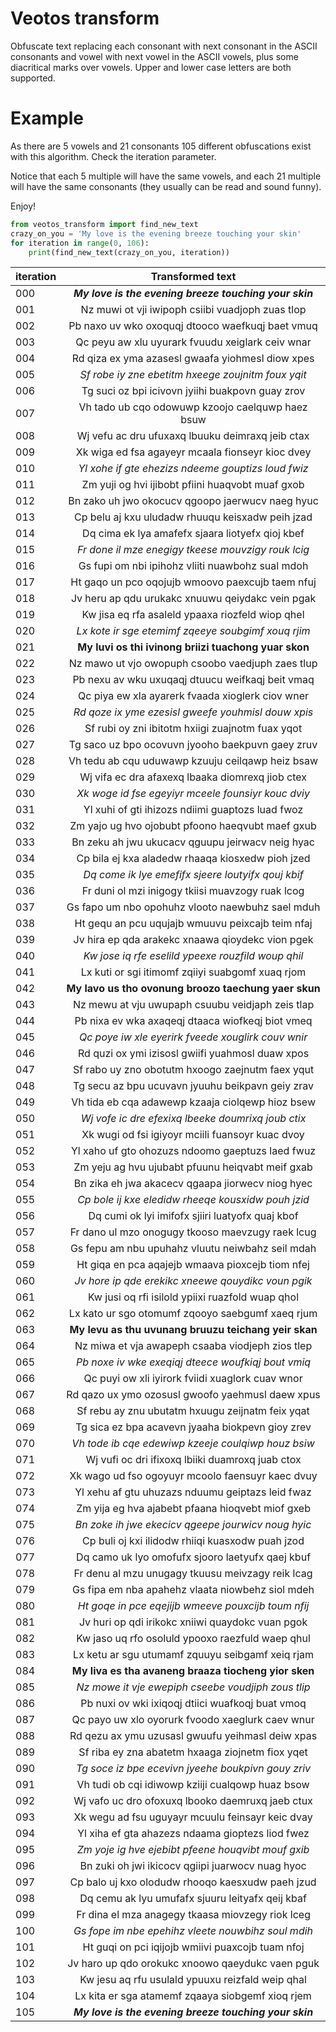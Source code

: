 # Veotos transform
Obfuscate text replacing each consonant with next consonant in the ASCII consonants and vowel with next vowel in the ASCII vowels,
plus some diacritical marks over vowels. 
Upper and lower case letters are both supported.

# Example
As there are 5 vowels and 21 consonants 105 different obfuscations exist with this algorithm. Check the iteration parameter.

Notice that each 5 multiple will have the same vowels, and each 21 multiple will have the same consonants (they usually can be read and
sound funny).

Enjoy!

```python
from veotos_transform import find_new_text
crazy_on_you = 'My love is the evening breeze touching your skin'
for iteration in range(0, 106):
    print(find_new_text(crazy_on_you, iteration))
```

|iteration|  Transformed text                                    |
|:------- |  :------------------------------------------------:  |
|000      |**_My love is the evening breeze touching your skin_**|
|001      |   Nz muwi ot vji iwipoph csiibi vuadjoph zuas tlop   |
|002      |   Pb naxo uv wko oxoquqj dtooco waefkuqj baet vmuq   |
|003      |   Qc peyu aw xlu uyurark fvuudu xeiglark ceiv wnar   |
|004      |   Rd qiza ex yma azasesl gwaafa yiohmesl diow xpes   |
|005      |  _Sf robe iy zne ebetitm hxeege zoujnitm foux yqit_  |
|006      |   Tg suci oz bpi icivovn jyiihi buakpovn guay zrov   |
|007      |   Vh tado ub cqo odowuwp kzoojo caelquwp haez bsuw   |
|008      |   Wj vefu ac dru ufuxaxq lbuuku deimraxq jeib ctax   |
|009      |   Xk wiga ed fsa agayeyr mcaala fionseyr kioc dvey   |
|010      |  _Yl xohe if gte ehezizs ndeeme gouptizs loud fwiz_  |
|011      |   Zm yuji og hvi ijibobt pfiini huaqvobt muaf gxob   |
|012      |   Bn zako uh jwo okocucv qgoopo jaerwucv naeg hyuc   |
|013      |   Cp belu aj kxu uludadw rhuuqu keisxadw peih jzad   |
|014      |   Dq cima ek lya amafefx sjaara liotyefx qioj kbef   |
|015      |  _Fr done il mze enegigy tkeese mouvzigy rouk lcig_  |
|016      |   Gs fupi om nbi ipihohz vliiti nuawbohz sual mdoh   |
|017      |   Ht gaqo un pco oqojujb wmoovo paexcujb taem nfuj   |
|018      |   Jv heru ap qdu urukakc xnuuwu qeiydakc vein pgak   |
|019      |   Kw jisa eq rfa asaleld ypaaxa riozfeld wiop qhel   |
|020      |  _Lx kote ir sge etemimf zqeeye soubgimf xouq rjim_  |
|021      | **My luvi os thi ivinong briizi tuachong yuar skon** |
|022      |   Nz mawo ut vjo owopuph csoobo vaedjuph zaes tlup   |
|023      |   Pb nexu av wku uxuqaqj dtuucu weifkaqj beit vmaq   |
|024      |   Qc piya ew xla ayarerk fvaada xioglerk ciov wner   |
|025      |  _Rd qoze ix yme ezesisl gweefe youhmisl douw xpis_  |
|026      |   Sf rubi oy zni ibitotm hxiigi zuajnotm fuax yqot   |
|027      |   Tg saco uz bpo ocovuvn jyooho baekpuvn gaey zruv   |
|028      |   Vh tedu ab cqu uduwawp kzuuju ceilqawp heiz bsaw   |
|029      |   Wj vifa ec dra afaxexq lbaaka diomrexq jiob ctex   |
|030      |  _Xk woge id fse egeyiyr mceele founsiyr kouc dviy_  |
|031      |   Yl xuhi of gti ihizozs ndiimi guaptozs luad fwoz   |
|032      |   Zm yajo ug hvo ojobubt pfoono haeqvubt maef gxub   |
|033      |   Bn zeku ah jwu ukucacv qguupu jeirwacv neig hyac   |
|034      |   Cp bila ej kxa aladedw rhaaqa kiosxedw pioh jzed   |
|035      |  _Dq come ik lye emefifx sjeere loutyifx qouj kbif_  |
|036      |   Fr duni ol mzi inigogy tkiisi muavzogy ruak lcog   |
|037      |   Gs fapo um nbo opohuhz vlooto naewbuhz sael mduh   |
|038      |   Ht gequ an pcu uqujajb wmuuvu peixcajb teim nfaj   |
|039      |   Jv hira ep qda arakekc xnaawa qioydekc vion pgek   |
|040      |  _Kw jose iq rfe eselild ypeexe rouzfild woup qhil_  |
|041      |   Lx kuti or sgi itimomf zqiiyi suabgomf xuaq rjom   |
|042      | **My lavo us tho ovonung broozo taechung yaer skun** |
|043      |   Nz mewu at vju uwupaph csuubu veidjaph zeis tlap   |
|044      |   Pb nixa ev wka axaqeqj dtaaca wiofkeqj biot vmeq   |
|045      |  _Qc poye iw xle eyerirk fveede xouglirk couv wnir_  |
|046      |   Rd quzi ox ymi izisosl gwiifi yuahmosl duaw xpos   |
|047      |   Sf rabo uy zno obotutm hxoogo zaejnutm faex yqut   |
|048      |   Tg secu az bpu ucuvavn jyuuhu beikpavn geiy zrav   |
|049      |   Vh tida eb cqa adawewp kzaaja ciolqewp hioz bsew   |
|050      |  _Wj vofe ic dre efexixq lbeeke doumrixq joub ctix_  |
|051      |   Xk wugi od fsi igiyoyr mciili fuansoyr kuac dvoy   |
|052      |   Yl xaho uf gto ohozuzs ndoomo gaeptuzs laed fwuz   |
|053      |   Zm yeju ag hvu ujubabt pfuunu heiqvabt meif gxab   |
|054      |   Bn zika eh jwa akacecv qgaapa jiorwecv niog hyec   |
|055      |  _Cp bole ij kxe eledidw rheeqe kousxidw pouh jzid_  |
|056      |   Dq cumi ok lyi imifofx sjiiri luatyofx quaj kbof   |
|057      |   Fr dano ul mzo onogugy tkooso maevzugy raek lcug   |
|058      |   Gs fepu am nbu upuhahz vluutu neiwbahz seil mdah   |
|059      |   Ht giqa en pca aqajejb wmaava pioxcejb tiom nfej   |
|060      |  _Jv hore ip qde erekikc xneewe qouydikc voun pgik_  |
|061      |   Kw jusi oq rfi isilold ypiixi ruazfold wuap qhol   |
|062      |   Lx kato ur sgo otomumf zqooyo saebgumf xaeq rjum   |
|063      | **My levu as thu uvunang bruuzu teichang yeir skan** |
|064      |   Nz miwa et vja awapeph csaaba viodjeph zios tlep   |
|065      |  _Pb noxe iv wke exeqiqj dteece woufkiqj bout vmiq_  |
|066      |   Qc puyi ow xli iyirork fviidi xuaglork cuav wnor   |
|067      |   Rd qazo ux ymo ozosusl gwoofo yaehmusl daew xpus   |
|068      |   Sf rebu ay znu ubutatm hxuugu zeijnatm feix yqat   |
|069      |   Tg sica ez bpa acavevn jyaaha biokpevn gioy zrev   |
|070      |  _Vh tode ib cqe edewiwp kzeeje coulqiwp houz bsiw_  |
|071      |   Wj vufi oc dri ifixoxq lbiiki duamroxq juab ctox   |
|072      |   Xk wago ud fso ogoyuyr mcoolo faensuyr kaec dvuy   |
|073      |   Yl xehu af gtu uhuzazs nduumu geiptazs leid fwaz   |
|074      |   Zm yija eg hva ajabebt pfaana hioqvebt miof gxeb   |
|075      |  _Bn zoke ih jwe ekecicv qgeepe jourwicv noug hyic_  |
|076      |   Cp buli oj kxi ilidodw rhiiqi kuasxodw puah jzod   |
|077      |   Dq camo uk lyo omofufx sjooro laetyufx qaej kbuf   |
|078      |   Fr denu al mzu unugagy tkuusu meivzagy reik lcag   |
|079      |   Gs fipa em nba apahehz vlaata niowbehz siol mdeh   |
|080      |  _Ht goqe in pce eqejijb wmeeve pouxcijb toum nfij_  |
|081      |   Jv huri op qdi irikokc xniiwi quaydokc vuan pgok   |
|082      |   Kw jaso uq rfo osoluld ypooxo raezfuld waep qhul   |
|083      |   Lx ketu ar sgu utumamf zquuyu seibgamf xeiq rjam   |
|084      | **My liva es tha avaneng braaza tiocheng yior sken** |
|085      |   _Nz mowe it vje ewepiph cseebe voudjiph zous tlip_   |
|086      |   Pb nuxi ov wki ixiqoqj dtiici wuafkoqj buat vmoq   |
|087      |   Qc payo uw xlo oyorurk fvoodo xaeglurk caev wnur   |
|088      |   Rd qezu ax ymu uzusasl gwuufu yeihmasl deiw xpas   |
|089      |   Sf riba ey zna abatetm hxaaga ziojnetm fiox yqet   |
|090      |  _Tg soce iz bpe ecevivn jyeehe boukpivn gouy zriv_  |
|091      |   Vh tudi ob cqi idiwowp kziiji cualqowp huaz bsow   |
|092      |   Wj vafo uc dro ofoxuxq lbooko daemruxq jaeb ctux   |
|093      |   Xk wegu ad fsu uguyayr mcuulu feinsayr keic dvay   |
|094      |   Yl xiha ef gta ahazezs ndaama gioptezs liod fwez   |
|095      |  _Zm yoje ig hve ejebibt pfeene houqvibt mouf gxib_  |
|096      |   Bn zuki oh jwi ikicocv qgiipi juarwocv nuag hyoc   |
|097      |   Cp balo uj kxo olodudw rhooqo kaesxudw paeh jzud   |
|098      |   Dq cemu ak lyu umufafx sjuuru leityafx qeij kbaf   |
|099      |   Fr dina el mza anagegy tkaasa miovzegy riok lceg   |
|100      |  _Gs fope im nbe epehihz vleete nouwbihz soul mdih_  |
|101      |   Ht guqi on pci iqijojb wmiivi puaxcojb tuam nfoj   |
|102      |   Jv haro up qdo orokukc xnoowo qaeydukc vaen pguk   |
|103      |   Kw jesu aq rfu usulald ypuuxu reizfald weip qhal   |
|104      |   Lx kita er sga atamemf zqaaya siobgemf xioq rjem   |
|105      |**_My love is the evening breeze touching your skin_**|
